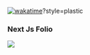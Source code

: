 [![wakatime](https://wakatime.com/badge/user/d7fffb39-631e-454c-9cce-bb60e92d14c5/project/018b0f13-e608-41e2-8597-27f2de9d96dd.svg)](https://wakatime.com/badge/user/d7fffb39-631e-454c-9cce-bb60e92d14c5/project/018b0f13-e608-41e2-8597-27f2de9d96dd)?style=plastic

### Next Js Folio

<img src="https://github.com/sulimanbadour1/Next_Js_folio/blob/main/public/MockUp/site.gif?raw=true" width="auto"/>
